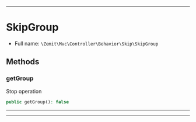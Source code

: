 ***

# SkipGroup





* Full name: `\Zemit\Mvc\Controller\Behavior\Skip\SkipGroup`




## Methods


### getGroup

Stop operation

```php
public getGroup(): false
```












***


***
